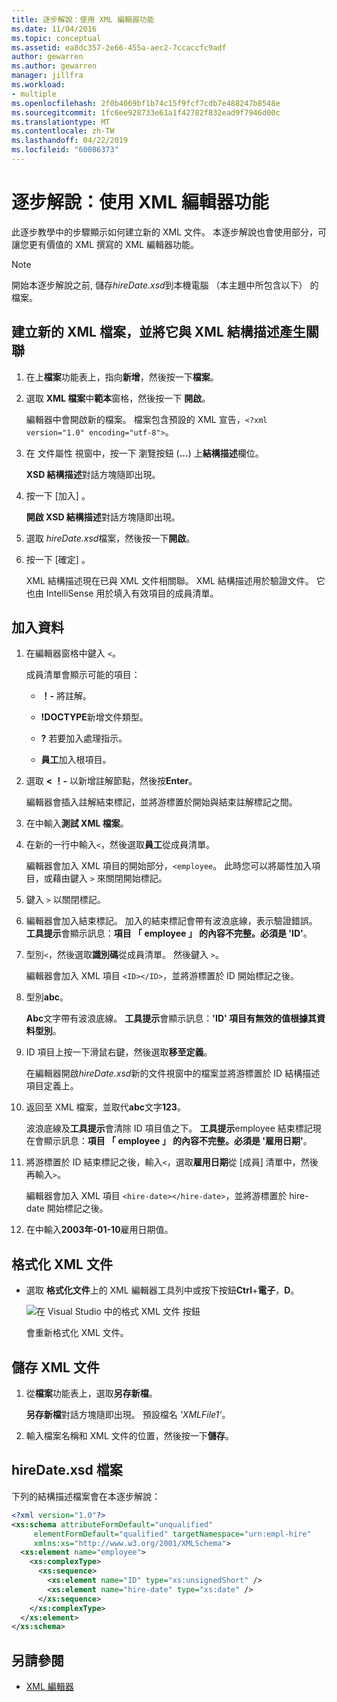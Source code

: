 ```yaml
---
title: 逐步解說：使用 XML 編輯器功能
ms.date: 11/04/2016
ms.topic: conceptual
ms.assetid: ea8dc357-2e66-455a-aec2-7ccaccfc9adf
author: gewarren
ms.author: gewarren
manager: jillfra
ms.workload:
- multiple
ms.openlocfilehash: 2f0b4069bf1b74c15f9fcf7cdb7e488247b8548e
ms.sourcegitcommit: 1fc6ee928733e61a1f42782f832ead9f7946d00c
ms.translationtype: MT
ms.contentlocale: zh-TW
ms.lasthandoff: 04/22/2019
ms.locfileid: "60086373"
---
```

# <a name="walkthrough-use-xml-editor-features"></a>逐步解說：使用 XML 編輯器功能

此逐步教學中的步驟顯示如何建立新的 XML 文件。 本逐步解說也會使用部分，可讓您更有價值的 XML 撰寫的 XML 編輯器功能。

> [!NOTE]
> 開始本逐步解說之前, 儲存*hireDate.xsd*到本機電腦 （本主題中所包含以下） 的檔案。

## <a name="to-create-a-new-xml-file-and-associate-it-with-an-xml-schema"></a>建立新的 XML 檔案，並將它與 XML 結構描述產生關聯

1. 在上**檔案**功能表上，指向**新增**，然後按一下**檔案**。

2. 選取  **XML 檔案**中**範本**窗格，然後按一下 **開啟**。

     編輯器中會開啟新的檔案。 檔案包含預設的 XML 宣告，`<?xml version="1.0" encoding="utf-8">`。

3. 在 文件屬性 視窗中，按一下 瀏覽按鈕 (**...**) 上**結構描述**欄位。

     **XSD 結構描述**對話方塊隨即出現。

4. 按一下 [加入] 。

     **開啟 XSD 結構描述**對話方塊隨即出現。

5. 選取  *hireDate.xsd*檔案，然後按一下**開啟**。

6. 按一下 [確定] 。

     XML 結構描述現在已與 XML 文件相關聯。 XML 結構描述用於驗證文件。 它也由 IntelliSense 用於填入有效項目的成員清單。

## <a name="to-add-data"></a>加入資料

1. 在編輯器窗格中鍵入 `<`。

     成員清單會顯示可能的項目：

    - **！-** 將註解。

    - **!DOCTYPE**新增文件類型。

    - **?** 若要加入處理指示。

    - **員工**加入根項目。

2. 選取  **< ！-** 以新增註解節點，然後按**Enter**。

     編輯器會插入註解結束標記，並將游標置於開始與結束註解標記之間。

3. 在中輸入**測試 XML 檔案**。

4. 在新的一行中輸入`<`，然後選取**員工**從成員清單。

     編輯器會加入 XML 項目的開始部分，`<employee`。 此時您可以將屬性加入項目，或藉由鍵入 `>` 來關閉開始標記。

5. 鍵入 `>` 以關閉標記。

6. 編輯器會加入結束標記。 加入的結束標記會帶有波浪底線，表示驗證錯誤。 **工具提示**會顯示訊息：**項目 「 employee 」 的內容不完整。必須是 'ID'**。

7. 型別`<`，然後選取**識別碼**從成員清單。 然後鍵入 `>`。

     編輯器會加入 XML 項目 `<ID></ID>`，並將游標置於 ID 開始標記之後。

8. 型別**abc**。

     **Abc**文字帶有波浪底線。 **工具提示**會顯示訊息：**'ID' 項目有無效的值根據其資料型別**。

9. ID 項目上按一下滑鼠右鍵，然後選取**移至定義**。

     在編輯器開啟*hireDate.xsd*新的文件視窗中的檔案並將游標置於 ID 結構描述項目定義上。

10. 返回至 XML 檔案，並取代**abc**文字**123**。

     波浪底線及**工具提示**會清除 ID 項目值之下。 **工具提示**employee 結束標記現在會顯示訊息：**項目 「 employee 」 的內容不完整。必須是 '雇用日期'**。

11. 將游標置於 ID 結束標記之後，輸入`<`，選取**雇用日期**從 [成員] 清單中，然後再輸入`>`。

     編輯器會加入 XML 項目 `<hire-date></hire-date>`，並將游標置於 hire-date 開始標記之後。

12. 在中輸入**2003年-01-10**雇用日期值。

## <a name="to-format-the-xml-document"></a>格式化 XML 文件

- 選取 **格式化文件**上的 XML 編輯器工具列中或按下按鈕**Ctrl**+**電子**，**D**。

   ![在 Visual Studio 中的格式 XML 文件 按鈕](media/format-xml-document.png)

   會重新格式化 XML 文件。

## <a name="to-save-the-xml-document"></a>儲存 XML 文件

1. 從**檔案**功能表上，選取**另存新檔**。

     **另存新檔**對話方塊隨即出現。 預設檔名 *'XMLFile1'*。

2. 輸入檔案名稱和 XML 文件的位置，然後按一下**儲存**。

## <a name="hiredatexsd-file"></a>hireDate.xsd 檔案

下列的結構描述檔案會在本逐步解說：

```xml
<?xml version="1.0"?>
<xs:schema attributeFormDefault="unqualified"
     elementFormDefault="qualified" targetNamespace="urn:empl-hire"
     xmlns:xs="http://www.w3.org/2001/XMLSchema">
  <xs:element name="employee">
    <xs:complexType>
      <xs:sequence>
        <xs:element name="ID" type="xs:unsignedShort" />
        <xs:element name="hire-date" type="xs:date" />
      </xs:sequence>
    </xs:complexType>
  </xs:element>
</xs:schema>
```

## <a name="see-also"></a>另請參閱

- [XML 編輯器](../xml-tools/xml-editor.md)